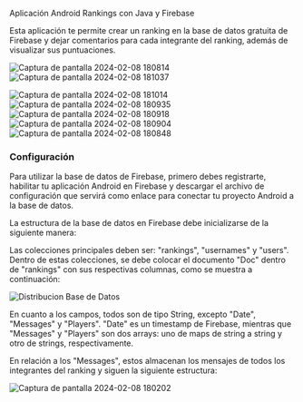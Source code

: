 Aplicación Android Rankings con Java y Firebase

Esta aplicación te permite crear un ranking en la base de datos gratuita de Firebase y dejar comentarios para cada integrante del ranking, además de visualizar sus puntuaciones.

![Captura de pantalla 2024-02-08 180814](https://github.com/pablovl95/Aplicaci-n-Android-Rankings-Java-Firebase/assets/73790559/f4ea5a4c-772e-4f0f-bfa5-08e46fc585b6)
![Captura de pantalla 2024-02-08 181037](https://github.com/pablovl95/Aplicaci-n-Android-Rankings-Java-Firebase/assets/73790559/6654a826-975c-4c23-b950-1422d68cda92)

![Captura de pantalla 2024-02-08 181014](https://github.com/pablovl95/Aplicaci-n-Android-Rankings-Java-Firebase/assets/73790559/e51d0648-411b-461f-b7fa-f62c6fb5f836)
![Captura de pantalla 2024-02-08 180935](https://github.com/pablovl95/Aplicaci-n-Android-Rankings-Java-Firebase/assets/73790559/d7d50d08-2c11-4eb9-b4e3-f22f91d2fc91)
![Captura de pantalla 2024-02-08 180918](https://github.com/pablovl95/Aplicaci-n-Android-Rankings-Java-Firebase/assets/73790559/c575b44e-9a69-4aa2-aa2a-219031b5a115)
![Captura de pantalla 2024-02-08 180904](https://github.com/pablovl95/Aplicaci-n-Android-Rankings-Java-Firebase/assets/73790559/6c07fc40-bb0e-49e4-a480-4ff108a26bb6)
![Captura de pantalla 2024-02-08 180848](https://github.com/pablovl95/Aplicaci-n-Android-Rankings-Java-Firebase/assets/73790559/c6b112e7-167d-4e97-9424-ffd55f76df02)


### Configuración ###
 Para utilizar la base de datos de Firebase, primero debes registrarte, habilitar tu aplicación Android en Firebase y descargar el archivo de configuración que servirá como enlace para conectar tu proyecto Android a la base de datos.

La estructura de la base de datos en Firebase debe inicializarse de la siguiente manera:

Las colecciones principales deben ser: "rankings", "usernames" y "users". Dentro de estas colecciones, se debe colocar el documento "Doc" dentro de "rankings" con sus respectivas columnas, como se muestra a continuación:

![Distribucion Base de Datos](https://github.com/pablovl95/Aplicaci-n-Android-Rankings-Java-Firebase/assets/73790559/72819248-2039-44e4-8eeb-85607b752d3a)

En cuanto a los campos, todos son de tipo String, excepto "Date", "Messages" y "Players". "Date" es un timestamp de Firebase, mientras que "Messages" y "Players" son dos arrays: uno de maps de string a string y otro de strings, respectivamente.

En relación a los "Messages", estos almacenan los mensajes de todos los integrantes del ranking y siguen la siguiente estructura:

![Captura de pantalla 2024-02-08 180202](https://github.com/pablovl95/Aplicaci-n-Android-Rankings-Java-Firebase/assets/73790559/7d0df933-e93d-4b86-8e53-3c18458d9a69)
